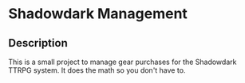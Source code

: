 # Shadowdark Management

## Description

This is a small project to manage gear purchases for the Shadowdark TTRPG system. It does the math so you don't have to.

